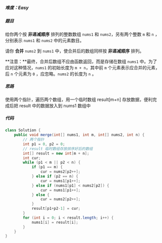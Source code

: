 ##### 难度：Easy

##### 题目

给你两个按 **非递减顺序** 排列的整数数组 `nums1` 和 `nums2`，另有两个整数 `m` 和 `n` ，分别表示 `nums1` 和 `nums2` 中的元素数目。

请你 **合并** `nums2` 到 `nums1` 中，使合并后的数组同样按 **非递减顺序** 排列。

**注意：**最终，合并后数组不应由函数返回，而是存储在数组 `nums1` 中。为了应对这种情况，`nums1` 的初始长度为 `m + n`，其中前 `m` 个元素表示应合并的元素，后 `n` 个元素为 `0` ，应忽略。`nums2` 的长度为 `n` 。

##### 思路

使用两个指针，遍历两个数组，用一个临时数组 result[m+n] 存放数据，便利完成后把 result 中的数据放入到 nums1 数组中

##### 代码

```java
class Solution {
    public void merge(int[] nums1, int m, int[] nums2, int n) {
        // 两个指针
        int p1 = 0, p2 = 0;
        // result 临时数组存放排序好后的数组
        int[] result = new int[m + n];
        int cur;
        while (p1 < m || p2 < n) {
            if (p1 == m) {
                cur = nums2[p2++];
            } else if (p2 == n) {
                cur = nums1[p1++];
            } else if (nums1[p1] < nums2[p2]) {
                cur = nums1[p1++];
            } else {
                cur = nums2[p2++];
            }
            result[p1+p2-1] = cur;
        }
        for (int i = 0; i < result.length; i++) {
            nums1[i] = result[i];
        }
    }
}
```

